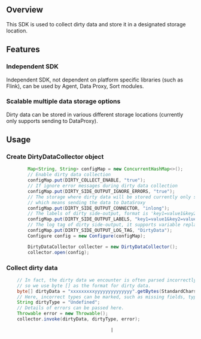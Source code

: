 ## Overview

This SDK is used to collect dirty data and store it in a designated storage location.

## Features

### Independent SDK

Independent SDK, not dependent on platform specific libraries (such as Flink), can be used by Agent,
Data Proxy, Sort modules.

### Scalable multiple data storage options

Dirty data can be stored in various different storage locations (currently only supports sending to
DataProxy).

## Usage

### Create DirtyDataCollector object

```java
        Map<String, String> configMap = new ConcurrentHashMap<>();
        // Enable dirty data collection
        configMap.put(DIRTY_COLLECT_ENABLE, "true");
        // If ignore error messages during dirty data collection
        configMap.put(DIRTY_SIDE_OUTPUT_IGNORE_ERRORS, "true");
        // The storage where dirty data will be stored currently only supports 'inlong', 
        // which means sending the data to DataSroxy
        configMap.put(DIRTY_SIDE_OUTPUT_CONNECTOR, "inlong");
        // The labels of dirty side-output, format is 'key1=value1&key2=value2'
        configMap.put(DIRTY_SIDE_OUTPUT_LABELS, "key1=value1&key2=value2");
        // The log tag of dirty side-output, it supports variable replace like '${variable}'.
        configMap.put(DIRTY_SIDE_OUTPUT_LOG_TAG, "DirtyData");
        Configure config = new Configure(configMap);

        DirtyDataCollector collecter = new DirtyDataCollector();
        collector.open(config);
```

### Collect dirty data

```java
    // In fact, the dirty data we encounter is often parsed incorrectly, 
    // so we use byte [] as the format for dirty data.
    byte[] dirtyData = "xxxxxxxxxyyyyyyyyyyyyyy".getBytes(StandardCharsets.UTF_8);
    // Here, incorrect types can be marked, such as missing fields, type errors, or unknown errors, etc.
    String dirtyType = "Undefined";
    // Details of errors can be passed here.
    Throwable error = new Throwable();
    collector.invoke(dirtyData, dirtyType, error);
```

                                           |